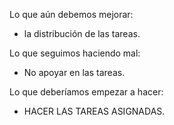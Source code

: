 Lo que aún debemos mejorar:

- la distribución de las tareas.

Lo que seguimos haciendo mal:

- No apoyar en las tareas.


Lo que deberíamos empezar a hacer:

- HACER LAS TAREAS ASIGNADAS.
